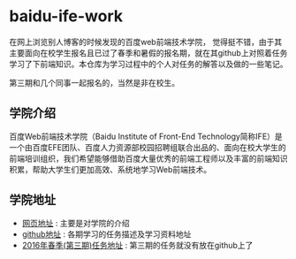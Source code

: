 # baidu-ife-work

在网上浏览别人博客的时候发现的百度web前端技术学院， 觉得挺不错，由于其主要面向在校学生报名且已过了春季和暑假的报名期，就在其github上对照着任务学习了下前端知识。本仓库为学习过程中的个人对任务的解答以及做的一些笔记。

第三期和几个同事一起报名的，当然是非在校生。

## 学院介绍
百度Web前端技术学院（Baidu Institute of Front-End Technology简称IFE）是一个由百度EFE团队、百度人力资源部校园招聘组联合出品的、面向在校大学生的前端培训组织，我们希望能够借助百度大量优秀的前端工程师以及丰富的前端知识积累，帮助大学生们更加高效、系统地学习Web前端技术。

## 学院地址

- [网页地址](http://ife.baidu.com/) : 主要是对学院的介绍
- [github地址](https://github.com/baidu-ife/ife) : 各期学习的任务描述及学习资料地址
- [2016年春季(第三期)任务地址](http://ife.baidu.com/task/all) : 第三期的任务就没有放在github上了
